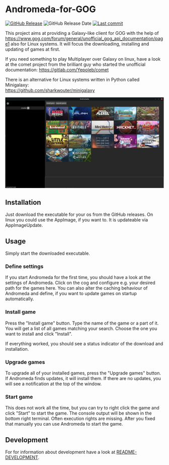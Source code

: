 # Andromeda-for-GOG

[![GitHub Release](https://img.shields.io/github/release/NicoVIII/Andromeda-for-GOG.svg?style=flat-square)](https://github.com/NicoVIII/Andromeda-for-GOG/releases/latest)
![GitHub Release Date](https://img.shields.io/github/release-date/NicoVIII/Andromeda-for-Gog?style=flat-square)
[![Last commit](https://img.shields.io/github/last-commit/NicoVIII/Andromeda-for-GOG?style=flat-square)](https://github.com/NicoVIII/Andromeda-for-GOG/commits/)

This project aims at providing a Galaxy-like client for GOG with the help of <https://www.gog.com/forum/general/unofficial_gog_api_documentation/page1> also for Linux systems. It will focus the downloading, installing and updating of games at first.

If you need something to play Multiplayer over Galaxy on linux, have a look at the comet project from the brilliant guy who started the unofficial documentation:
<https://gitlab.com/Yepoleb/comet>

There is an alternative for Linux systems written in Python called Minigalaxy:  
<https://github.com/sharkwouter/minigalaxy>

![Screenshot](screenshot-1.png)

## Installation

Just download the executable for your os from the GitHub releases.
On linux you could use the AppImage, if you want to. It is updateable via AppImageUpdate.

## Usage

Simply start the downloaded executable.

### Define settings

If you start Andromeda for the first time, you should have a look at the settings of Andromeda.
Click on the cog and configure e.g. your desired path for the games here. You can also
alter the caching behaviour of Andromeda and define, if you want to update games on startup automatically.

### Install game

Press the "Install game" button. Type the name of the game or a part of it. You will get
a list of all games matching your search. Choose the one you want to install and click "Install".

If everything worked, you should see a status indicator of the download and installation.

### Upgrade games

To upgrade all of your installed games, press the "Upgrade games" button. If Andromeda finds updates,
it will install them. If there are no updates, you will see a notification at the top of the window.

### Start game

This does not work all the time, but you can try to right click the game and click "Start" to start
the game. The console output will be shown in the bottom right terminal.
Often execution rights are missing. After you fixed that manually you can use Andromeda to start the game.

## Development

For for information about development have a look at [README-DEVELOPMENT](README-DEVELOPMENT.md).
